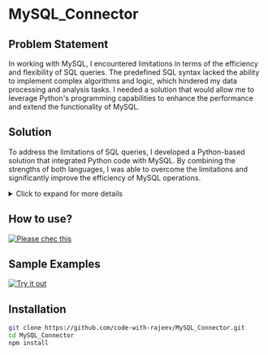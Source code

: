 # MySQL_Connector

## Problem Statement
In working with MySQL, I encountered limitations in terms of the efficiency and flexibility of SQL queries. The predefined SQL syntax lacked the ability to implement complex algorithms and logic, which hindered my data processing and analysis tasks. I needed a solution that would allow me to leverage Python's programming capabilities to enhance the performance and extend the functionality of MySQL.

## Solution
To address the limitations of SQL queries, I developed a Python-based solution that integrated Python code with MySQL. By combining the strengths of both languages, I was able to overcome the limitations and significantly improve the efficiency of MySQL operations.

<details>
<summary>Click to expand for more details</summary>

### Key Features
- Integration of Python code with MySQL to enhance performance and flexibility.
- Utilized Python's advanced algorithms and logic, including for loops and lists.
- Improved data retrieval, manipulation, and analysis in MySQL.
- Expanded the range of operations possible with MySQL.
- Increased overall efficiency in data processing and management.

</details>

## How to use?
[![Please chec this](https://example.com/button.png)](https://example.com/live-demo)

## Sample Examples
[![Try it out](https://example.com/button.png)](https://example.com/live-demo)


## Installation


```bash
git clone https://github.com/code-with-rajeev/MySQL_Connector.git
cd MySQL_Connector
npm install
```

